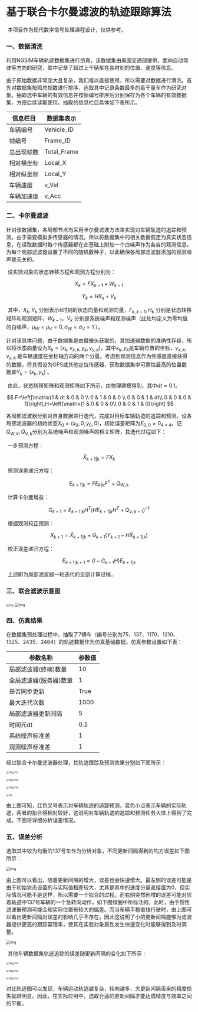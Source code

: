 # 基于联合卡尔曼滤波的轨迹跟踪算法

​	本项目作为现代数字信号处理课程设计，仅供参考。

### 一、数据清洗

​	利用NGSIM车辆轨迹数据集进行仿真，该数据集由美国交通部提供，面向自动驾驶等方向的研究，其中记录了超过上千辆车在各时刻的位置、速度等信息。

​	由于原始数据非常庞大且复杂，我们难以直接使用，所以需要对数据进行清洗。首先对数据集按照总帧数进行排序，选取其中记录条数最多的若干量车作为研究对象。抽取选中车辆的有效信息并按帧编号排序后分别保存为各个车辆的有效数据集，方便后续读取使用。抽取的信息栏目具体如下表所示。

| 信息栏目   | 数据集表示  |
| ---------- | ----------- |
| 车辆编号   | Vehicle_ID  |
| 帧编号     | Frame_ID    |
| 总出现帧数 | Total_Frame |
| 相对横坐标 | Local_X     |
| 相对纵坐标 | Local_Y     |
| 车辆速度   | v_Vel       |
| 车辆加速度 | v_Acc       |

### 二、卡尔曼滤波

​	针对该数据集，各局部节点均采用卡尔曼滤波方法来实现对车辆轨迹的追踪和预测。由于需要模拟多传感器的情况，所以将数据集中的相关数据假定为真实状态信息，在读取数据时每个传感器都在此基础上附加一个白噪声作为各自的观测信息。为每个局部滤波器设置了不同的随机数种子，以此确保各局部滤波器添加的观测噪声是无关的。

​	设实验对象的状态转移方程和观测方程分别为：

$$
X_k=FX_{k-1}+W_{k-1}\tag{1}
$$

$$
Y_k=HX_k+V_k\tag{2}
$$

​	其中，$X_k,Y_k$ 分别表示$k$时刻的状态向量和观测向量，$F_{k,k-1},H_k$ 分别是状态转移矩阵和观测矩阵，$W_{k-1}，V_k$ 分别是系统噪声和观测噪声（此处均定义为零均值的白噪声，$\mu_W=\mu_V=0,\sigma_W=\sigma_V=1$ ）。

​	针对该具体问题，由于数据集是由摄像头获取的，其加速器数据的准确性存疑，所以将状态向量设为$X_k=(x_k,v_{x,k},y_k,v_{y,k})$，其中$x_k,y_k$是车辆位置的坐标，$v_{x,k},v_{y,k}$ 是车辆速度在坐标轴方向的两个分量。考虑到观测信息作为传感器直接获得的数据，将其假设为GPS或其他定位传感器，获取数据集中可靠性最高的位置数据即$Y_k=(x_k,y_k)$ 。

​	由此，状态转移矩阵和观测矩阵如下所示，由物理建模得到，其中$dt=0.1$。

$$
F=\left[\matrix{1 & dt & 0 & 0 \\
						0 &  1 & 0 & 0 \\
						0 &  0 & 1 & dt\\
						0 &  0 & 0 &  1}\right],H=\left[\matrix{1 & 0 & 0 & 0\\
							0 & 0 & 1 & 0}\right]
$$

​	各局部滤波器分别对自身数据进行迭代，完成对目标车辆轨迹的追踪和预测。设各局部滤波器的初始状态$X_0=(x_0,0,y_0,0)$，初始误差矩阵为$E_{0,0}=0_{4×4}$。记$Q_{W,k},Q_{V,k}$分别为系统噪声和观测噪声的相关矩阵，其迭代过程如下：

​	一步预测方程：

$$
\hat{X}_{k+1|k}=FX_k\tag{3}
$$

​	预测误差递归方程：

$$
E_{k+1|k} = FE_{k|k}F^T+Q_{W,k}\tag{4}
$$

​	计算卡尔曼增益：

$$
G_{k+1}=E_{k+1|k}H^T(HE_{k+1|k}H^T+Q_{V,k+1})^{-1}\tag{5}
$$

​	根据观测校正预测：

$$
X_{k+1}=\hat{X}_{k+1|k}+G_{k+1}(Y_{k+1}-H\hat{X}_{k+1|k})\tag{6}
$$

​	校正误差递归方程：

$$
E_{k+1|k+1} = (I-G_{k+1}H)E_{k+1|k}\tag{7}
$$

​	上述即为局部滤波器一轮迭代的全部计算过程。

### 三、联合滤波示意图

<img src="/DSP/res/federated kalman.png" alt="img" style="zoom: 50%;" />

<img src="/DSP/res/framework.png" alt="img" style="zoom: 67%;" />

### 四、仿真结果

在数据集预处理过程中，抽取了7辆车（编号分别为75、137、1170、1210、1325、2435、2484）的轨迹数据作为仿真基础数据。仿真参数设置如下表：

| 参数名称               | 参数值 |
| ---------------------- | ------ |
| 局部滤波器(终端)数量   | 10     |
| 全局滤波器(服务器)数量 | 1      |
| 是否同步更新           | True   |
| 最大迭代次数           | 1000   |
| 局部滤波器更新间隔     | 5      |
| 时间元dt               | 0.1    |
| 系统噪声标准差         | 1      |
| 观测噪声标准差         | 1      |

经过联合卡尔曼滤波器处理，其轨迹跟踪及预测效果分别如下图所示：

<img src="/DSP/res/Trajectory of Car 75.png" alt="img" style="zoom:40%;" /><img src="/DSP/res/Trajectory of Car 137.png" alt="img" style="zoom:40%;" />

<img src="/DSP/res/Trajectory of Car 1170.png" alt="img" style="zoom:40%;" /><img src="/DSP/res/Trajectory of Car 1210.png" alt="img" style="zoom:40%;" />

<img src="/DSP/res/Trajectory of Car 1325.png" alt="img" style="zoom:40%;" /><img src="/DSP/res/Trajectory of Car 2435.png" alt="img" style="zoom:40%;" />

<img src="/DSP/res/Trajectory of Car 2484.png" alt="img" style="zoom:40%;" />

​	由上图可知，红色叉号表示对车辆轨迹的追踪预测，蓝色小点表示车辆的实际轨迹，两者的拟合得相对较好，这说明对车辆轨迹的追踪和预测任务大体上得到了完成。下面将详细分析误差情况。

### 五、误差分析

选取其中较为均衡的137号车作为分析对象，不同更新间隔得到的均方误差如下图所示：

<img src="/DSP/res/Error of Different Intervals (Car 137).png" alt="img" style="zoom: 67%;" />

​	由上图可以看出，随着更新间隔的增大，误差也会快速增大。最左侧的误差可能是由于初始状态设置的与实际值相差较大，尤其是其中的速度分量直接置为0，但实际情况可能不是这样，所以需要一个拟合的过程。而右侧突然剧增的误差可能对应着轨迹中137号车辆的一个急转向动作，如下图绿圈中所标注的。此时，由于惯性滤波器预测可能会和实际位置有较大的偏差。而当车辆平稳直线行驶时，由上图可以看出更新间隔对误差的影响几乎不存在，因此这说明了小的更新间隔能够为滤波器提供更高的跟踪容错率，使其在实验对象属性发生快速变化时能够得到及时调整。

<img src="/DSP/res/Trajectory of Car 137(2).png" alt="img" style="zoom: 67%;" />

​	其他车辆数据集轨迹追踪的误差随更新间隔的变化如下所示：

<img src="/DSP/res/Error of Different Intervals (Car 75).png" alt="img" style="zoom:40%;" /><img src="/DSP/res/Error of Different Intervals (Car 1170).png" alt="img" style="zoom:40%;" />

<img src="/DSP/res/Error of Different Intervals (Car 1210).png" alt="img" style="zoom:40%;" /><img src="/DSP/res/Error of Different Intervals (Car 1325).png" alt="img" style="zoom:40%;" />

<img src="/DSP/res/Error of Different Intervals (Car 2435).png" alt="img" style="zoom:40%;" /><img src="/DSP/res/Error of Different Intervals (Car 2484).png" alt="img" style="zoom:40%;" />

​	对比轨迹图可以发现，车辆运动轨迹越复杂，转向越多，大更新间隔带来的精度损失就越明显。因此，在实际应用中，选取合适的更新间隔才能达成精度与效率之间的平衡。
